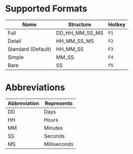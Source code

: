 # Supported Formats
| Name               | Structure      | Hotkey |
| ------------------ | -------------- | ------ |
| Full               | DD_HH_MM_SS_MS | `F1`   |
| Detail             | HH_MM_SS_MS    | `F2`   |
| Standard (Default) | HH_MM_SS       | `F3`   |
| Simple             | MM_SS          | `F4`   |
| Bare               | SS             | `F5`   | 

# Abbreviations
| Abbreviation | Represents   | 
| ------------ | ------------ |
| DD           | Days         |
| HH           | Hours        |
| MM           | Minutes      |
| SS           | Seconds      |
| MS           | Milliseconds |